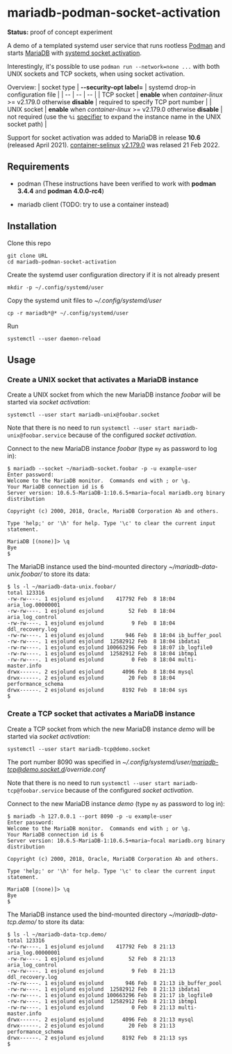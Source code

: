 # mariadb-podman-socket-activation

__Status:__ proof of concept experiment

A demo of a templated systemd user service that runs rootless [Podman](https://podman.io)
and starts [MariaDB](https://mariadb.org/) with [systemd socket activation](https://www.freedesktop.org/software/systemd/man/systemd.socket.html).

Interestingly, it's possible to use `podman run --network=none ...`
with both UNIX sockets and TCP sockets, when using socket activation.

Overview:
| socket type | __--security-opt label=__ | systemd drop-in configuration file |
| --          | --                        | --                            |
| TCP socket  | __enable__ when _container-linux_ >= v2.179.0 otherwise __disable__ | required to specify TCP port number |
| UNIX socket | __enable__ when _container-linux_ >= v2.179.0 otherwise __disable__ | not required (use the `%i` [specifier](https://www.freedesktop.org/software/systemd/man/systemd.unit.html#Specifiers) to expand the instance name in the UNIX socket path) |

Support for socket activation was added to MariaDB in release __10.6__ (released April 2021).
[container-selinux](https://github.com/containers/container-selinux) [v2.179.0](https://github.com/containers/container-selinux/releases/tag/v2.179.0) was relased 21 Feb 2022.

## Requirements

* podman (These instructions have been verified to work with __podman 3.4.4__ and __podman 4.0.0-rc4__)

* mariadb client (TODO: try to use a container instead)

## Installation

Clone this repo

```
git clone URL
cd mariadb-podman-socket-activation
```

Create the systemd user configuration directory if it is not already present

```
mkdir -p ~/.config/systemd/user
```

Copy the systemd unit files to _~/.config/systemd/user_

```
cp -r mariadb*@* ~/.config/systemd/user
```

Run

```
systemctl --user daemon-reload
```

## Usage

### Create a UNIX socket that activates a MariaDB instance

Create a UNIX socket from which the new MariaDB instance _foobar_ will
be started via _socket activation_:

```
systemctl --user start mariadb-unix@foobar.socket
```

Note that there is no need to run `systemctl --user start mariadb-unix@foobar.service`
because of the configured _socket activation_.

Connect to the new MariaDB instance _foobar_
(type `my` as password to log in):

```
$ mariadb --socket ~/mariadb-socket.foobar -p -u example-user
Enter password: 
Welcome to the MariaDB monitor.  Commands end with ; or \g.
Your MariaDB connection id is 6
Server version: 10.6.5-MariaDB-1:10.6.5+maria~focal mariadb.org binary distribution

Copyright (c) 2000, 2018, Oracle, MariaDB Corporation Ab and others.

Type 'help;' or '\h' for help. Type '\c' to clear the current input statement.

MariaDB [(none)]> \q
Bye
$ 
```
The MariaDB instance used the bind-mounted directory _~/mariadb-data-unix.foobar/_
to store its data:

```
$ ls -l ~/mariadb-data-unix.foobar/
total 123316
-rw-rw----. 1 esjolund esjolund    417792 Feb  8 18:04 aria_log.00000001
-rw-rw----. 1 esjolund esjolund        52 Feb  8 18:04 aria_log_control
-rw-rw----. 1 esjolund esjolund         9 Feb  8 18:04 ddl_recovery.log
-rw-rw----. 1 esjolund esjolund       946 Feb  8 18:04 ib_buffer_pool
-rw-rw----. 1 esjolund esjolund  12582912 Feb  8 18:04 ibdata1
-rw-rw----. 1 esjolund esjolund 100663296 Feb  8 18:07 ib_logfile0
-rw-rw----. 1 esjolund esjolund  12582912 Feb  8 18:04 ibtmp1
-rw-rw----. 1 esjolund esjolund         0 Feb  8 18:04 multi-master.info
drwx------. 2 esjolund esjolund      4096 Feb  8 18:04 mysql
drwx------. 2 esjolund esjolund        20 Feb  8 18:04 performance_schema
drwx------. 2 esjolund esjolund      8192 Feb  8 18:04 sys
$ 
```

### Create a TCP socket that activates a MariaDB instance

Create a TCP socket from which the new MariaDB instance _demo_ will
be started via  _socket activation_:

```
systemctl --user start mariadb-tcp@demo.socket
```

The port number 8090 was specified in
_~/.config/systemd/user/mariadb-tcp@demo.socket.d/override.conf_

Note that there is no need to run `systemctl --user start mariadb-tcp@foobar.service`
because of the configured _socket activation_.

Connect to the new MariaDB instance _demo_
(type `my` as password to log in):

```
$ mariadb -h 127.0.0.1 --port 8090 -p -u example-user
Enter password: 
Welcome to the MariaDB monitor.  Commands end with ; or \g.
Your MariaDB connection id is 6
Server version: 10.6.5-MariaDB-1:10.6.5+maria~focal mariadb.org binary distribution

Copyright (c) 2000, 2018, Oracle, MariaDB Corporation Ab and others.

Type 'help;' or '\h' for help. Type '\c' to clear the current input statement.

MariaDB [(none)]> \q
Bye
$ 
```

The MariaDB instance used the bind-mounted directory _~/mariadb-data-tcp.demo/_
to store its data:

```
$ ls -l ~/mariadb-data-tcp.demo/
total 123316
-rw-rw----. 1 esjolund esjolund    417792 Feb  8 21:13 aria_log.00000001
-rw-rw----. 1 esjolund esjolund        52 Feb  8 21:13 aria_log_control
-rw-rw----. 1 esjolund esjolund         9 Feb  8 21:13 ddl_recovery.log
-rw-rw----. 1 esjolund esjolund       946 Feb  8 21:13 ib_buffer_pool
-rw-rw----. 1 esjolund esjolund  12582912 Feb  8 21:13 ibdata1
-rw-rw----. 1 esjolund esjolund 100663296 Feb  8 21:17 ib_logfile0
-rw-rw----. 1 esjolund esjolund  12582912 Feb  8 21:13 ibtmp1
-rw-rw----. 1 esjolund esjolund         0 Feb  8 21:13 multi-master.info
drwx------. 2 esjolund esjolund      4096 Feb  8 21:13 mysql
drwx------. 2 esjolund esjolund        20 Feb  8 21:13 performance_schema
drwx------. 2 esjolund esjolund      8192 Feb  8 21:13 sys
$ 
```
